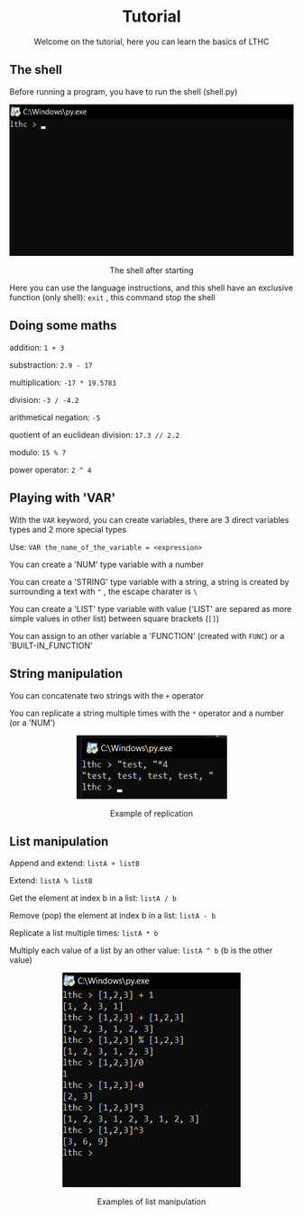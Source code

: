 <div align="center">

# Tutorial

Welcome on the tutorial, here you can learn the basics of LTHC

<div align="left">

## The shell

Before running a program, you have to run the shell (shell.py)

<div align="center">
<img src="./images/shell_default.png">

The shell after starting

<div align="left">

Here you can use the language instructions, and this shell have an exclusive function (only shell): ``exit`` , this command stop the shell

## Doing some maths

addition:       ``1 + 3``

substraction:   ``2.9 - 17``

multiplication: ``-17 * 19.5783``

division:       ``-3 / -4.2``


arithmetical negation:             ``-5``

quotient of an euclidean division: ``17.3 // 2.2``

modulo:                            ``15 % 7``

power operator:                    ``2 ^ 4``

## Playing with 'VAR'

With the ``VAR`` keyword, you can create variables, there are 3 direct variables types and 2 more special types

Use: ``VAR the_name_of_the_variable = <expression>``

You can create a 'NUM' type variable with a number

You can create a 'STRING' type variable with a string, a string is created by surrounding a text with ``"`` , the escape charater is ``\``

You can create a 'LIST' type variable with value ('LIST' are separed as more simple values in other list) between square brackets (``[]``)

You can assign to an other variable a 'FUNCTION' (created with ``FUNC``) or a 'BUILT-IN_FUNCTION'

## String manipulation

You can concatenate two strings with the ``+`` operator

You can replicate a string multiple times with the ``*`` operator and a number (or a 'NUM')

<div align="center">
<img src="./images/examples_repli_str.png">

Example of replication

<div align="left">

## List manipulation

Append and extend: ``listA + listB``

Extend: ``listA % listB``

Get the element at index b in a list: ``listA / b``

Remove (pop) the element at index b in a list: ``listA - b``

Replicate a list multiple times: ``listA * b``

Multiply each value of a list by an other value: ``listA ^ b`` (b is the other value)

<div align="center">
<img src="./images/examples_list.png">

Examples of list manipulation

<div align="left">
